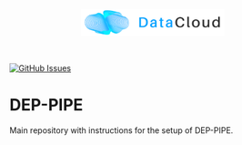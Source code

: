 <p align="center"><img width=50% src="https://raw.githubusercontent.com/DataCloud-project/toolbox/master/docs/img/datacloud_logo.png"></p>&nbsp;

[![GitHub Issues](https://img.shields.io/github/issues/DataCloud-project/DEP-PIPE.svg)](https://github.com/DataCloud-project/DEP-PIPE/issues)

# DEP-PIPE

Main repository with instructions for the setup of DEP-PIPE.

